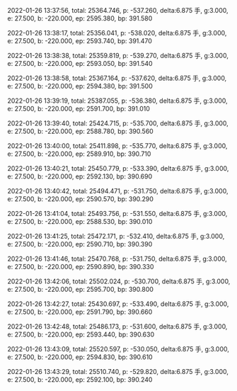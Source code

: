 2022-01-26 13:37:56, total: 25364.746, p: -537.260, delta:6.875 手, g:3.000, e: 27.500, b: -220.000, ep: 2595.380, bp: 391.580

2022-01-26 13:38:17, total: 25356.041, p: -538.020, delta:6.875 手, g:3.000, e: 27.500, b: -220.000, ep: 2593.740, bp: 391.470

2022-01-26 13:38:38, total: 25359.819, p: -539.270, delta:6.875 手, g:3.000, e: 27.500, b: -220.000, ep: 2593.050, bp: 391.540

2022-01-26 13:38:58, total: 25367.164, p: -537.620, delta:6.875 手, g:3.000, e: 27.500, b: -220.000, ep: 2594.380, bp: 391.500

2022-01-26 13:39:19, total: 25387.055, p: -536.380, delta:6.875 手, g:3.000, e: 27.500, b: -220.000, ep: 2591.700, bp: 391.010

2022-01-26 13:39:40, total: 25424.715, p: -535.700, delta:6.875 手, g:3.000, e: 27.500, b: -220.000, ep: 2588.780, bp: 390.560

2022-01-26 13:40:00, total: 25411.898, p: -535.770, delta:6.875 手, g:3.000, e: 27.500, b: -220.000, ep: 2589.910, bp: 390.710

2022-01-26 13:40:21, total: 25450.779, p: -533.390, delta:6.875 手, g:3.000, e: 27.500, b: -220.000, ep: 2592.130, bp: 390.690

2022-01-26 13:40:42, total: 25494.471, p: -531.750, delta:6.875 手, g:3.000, e: 27.500, b: -220.000, ep: 2590.570, bp: 390.290

2022-01-26 13:41:04, total: 25493.756, p: -531.550, delta:6.875 手, g:3.000, e: 27.500, b: -220.000, ep: 2588.530, bp: 390.010

2022-01-26 13:41:25, total: 25472.171, p: -532.410, delta:6.875 手, g:3.000, e: 27.500, b: -220.000, ep: 2590.710, bp: 390.390

2022-01-26 13:41:46, total: 25470.768, p: -531.750, delta:6.875 手, g:3.000, e: 27.500, b: -220.000, ep: 2590.890, bp: 390.330

2022-01-26 13:42:06, total: 25502.024, p: -530.700, delta:6.875 手, g:3.000, e: 27.500, b: -220.000, ep: 2595.700, bp: 390.800

2022-01-26 13:42:27, total: 25430.697, p: -533.490, delta:6.875 手, g:3.000, e: 27.500, b: -220.000, ep: 2591.790, bp: 390.660

2022-01-26 13:42:48, total: 25486.173, p: -531.600, delta:6.875 手, g:3.000, e: 27.500, b: -220.000, ep: 2593.440, bp: 390.630

2022-01-26 13:43:09, total: 25520.597, p: -530.050, delta:6.875 手, g:3.000, e: 27.500, b: -220.000, ep: 2594.830, bp: 390.610

2022-01-26 13:43:29, total: 25510.740, p: -529.820, delta:6.875 手, g:3.000, e: 27.500, b: -220.000, ep: 2592.100, bp: 390.240